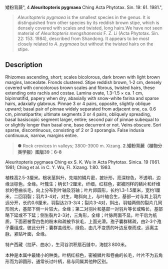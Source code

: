 矮粉背蕨",
4.**Aleuritopteris pygmaea** Ching Acta Phytotax. Sin. 19: 61. 1981.",

> *Aleuritopteris pygmaea* is the smallest species in the genus. It is distinguished from other species by its reddish brown stipe, which is densely covered with scales and twisted, long hairs.We have not seen material of *Aleuritopteris mengshanensis* F. Z. Li (Acta Phytotax. Sin. 22: 153. 1984), described from Shandong. It appears to be most closely related to *A. pygmaea* but without the twisted hairs on the stipe.

## Description
Rhizomes ascending, short; scales bicolorous, dark brown with light brown margins, lanceolate. Fronds clustered. Stipe reddish brown, 1-2 cm, densely covered with concolorous brown scales and fibrous, twisted hairs, these extending onto rachis and costae. Lamina ovate, 1.3-1.5 × ca. 1 cm, bipinnatifid, papery when dry, abaxially with snow-white farina and sparse hairs, adaxially glabrous. Pinnae 3 or 4 pairs, opposite, slightly oblique upward; basal pair of pinnae widely separated from adjacent one, ca. 0.6 cm, pinnatipartite; ultimate segments 3 or 4 pairs, obliquely spreading, basal basiscopic segment larger, entire; second pair of pinnae subequal to or slightly longer than basal one, base decurrent or not. Veins obscure. Sori sparse, discontinuous, consisting of 2 or 3 sporangia. False indusia continuous, narrow, margins entire.

> ● Rock crevices in valleys; 3800-3900 m. Xizang.
**2.矮粉背蕨（植物分类学报）图版39：6-8**

Aleuritopteris pygmaea Ching ex S. K. Wu in Acta Phytotax. Sinica. 19 (1)61. 1981; Ching et al. in C. Y. Wu, Fl. Xizang. 1:80. 1983.

植株高2.5-3厘米。根状茎斜升，先端的鳞片密，披针形，亮深棕色，不透明，边缘淡棕色，全缘。叶簇生；柄长1-2厘米，纤细，红棕色，密被同样的鳞片和纤维状的卷曲长毛，向上分布到叶轴及羽轴；叶片卵圆形，长约1.3-1.5厘米，宽约1厘米，二回羽裂；羽片3-4对，对生，略斜向上，与叶轴合生，基部一对与其上羽片远分开，长约0.6厘米，羽裂达2/3-3/4；裂片3-4对，斜出，羽轴两侧的裂片几同形同大，基部下侧一片较大，全缘；第二对羽片和基部一对羽片等长或略长，基部略下延或不下延；侧生裂片2-3对，三角形，全缘；叶脉两面不显。叶干后为纸质，下面密被雪白色的粉末和疏被节状毛，上面光滑。孢子囊群稀疏，由2-3个孢子囊组成，彼此分开；囊群盖线形，绿色，由几不变质的叶边反卷而成，远离主脉，紧贴叶面，全缘。

特产西藏（拉萨、曲水），生河谷洪积扇石缝中，海拔3 800米。

本种是本属中最矮小的种类。叶柄红棕色，密被鳞片和卷曲的长毛，叶片不为五角形而为卵圆形，通常长过叶柄，易与同属其他种区别。
